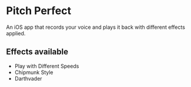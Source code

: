 # Pitch Perfect

An iOS app that records your voice and plays it back with different effects applied.

## Effects available

- Play with Different Speeds
- Chipmunk Style
- Darthvader
